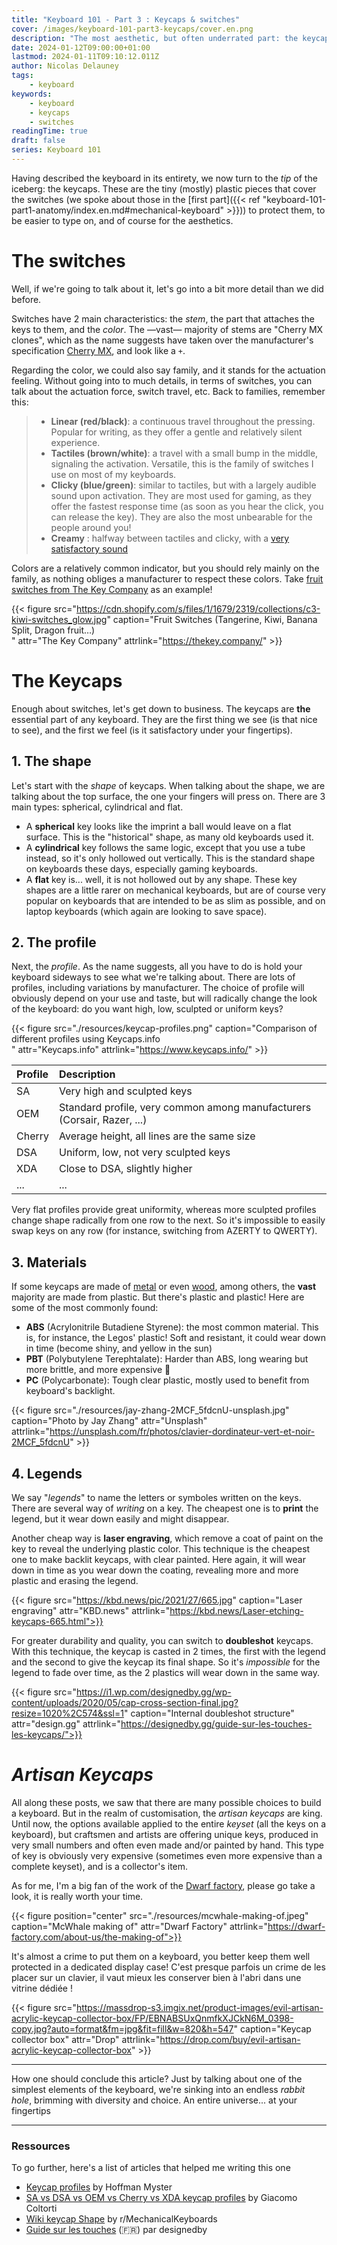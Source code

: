 ```yaml
---
title: "Keyboard 101 - Part 3 : Keycaps & switches"
cover: /images/keyboard-101-part3-keycaps/cover.en.png
description: "The most aesthetic, but often underrated part: the keycaps! Of various shape, material... Taste and colors, let's talk!"
date: 2024-01-12T09:00:00+01:00
lastmod: 2024-01-11T09:10:12.011Z
author: Nicolas Delauney
tags:
    - keyboard
keywords:
    - keyboard
    - keycaps
    - switches
readingTime: true
draft: false
series: Keyboard 101
---
```



Having described the keyboard in its entirety, we now turn to the _tip_ of the iceberg: the keycaps. These are the tiny (mostly) plastic pieces that cover the switches (we spoke about those in the [first part]({{< ref "keyboard-101-part1-anatomy/index.en.md#mechanical-keyboard" >}})) to protect them, to be easier to type on, and of course for the aesthetics.

# The switches
Well, if we're going to talk about it, let's go into a bit more detail than we did before.

Switches have 2 main characteristics: the _stem_, the part that attaches the keys to them, and the _color_. The —vast— majority of stems are "Cherry MX clones", which as the name suggests have taken over the manufacturer's specification [Cherry MX][2], and look like a `+`.

Regarding the color, we could also say family, and it stands for the actuation feeling. Without going into to much details, in terms of switches, you can talk about the actuation force, switch travel, etc. Back to families, remember this:

> - **Linear (red/black)**: a continuous travel throughout the pressing. Popular for writing, as they offer a gentle and relatively silent experience.
> - **Tactiles (brown/white)**: a travel with a small bump in the middle, signaling the activation. Versatile, this is the family of switches I use on most of my keyboards.
> - **Clicky (blue/green)**: similar to tactiles, but with a largely audible sound upon activation. They are most used for gaming, as they offer the fastest response time (as soon as you hear the click, you can release the key). They are also the most unbearable for the people around you!
> - **Creamy** : halfway between tactiles and clicky, with a [very satisfactory sound](https://www.youtube.com/watch?v=U7Y50T7NKyw)

Colors are a relatively common indicator, but you should rely mainly on the family, as nothing obliges a manufacturer to respect these colors. Take [fruit switches from The Key Company](https://thekey.company/blogs/blog-updates/introducing-tkc-x-c-equalz-fruit-switches) as an example!

{{< figure src="https://cdn.shopify.com/s/files/1/1679/2319/collections/c3-kiwi-switches_glow.jpg" caption="Fruit Switches (Tangerine, Kiwi, Banana Split, Dragon fruit…)<br>" attr="The Key Company" attrlink="https://thekey.company/" >}}

# The Keycaps

Enough about switches, let's get down to business. The keycaps are **the** essential part of any keyboard. They are the first thing we see (is that nice to see), and the first we feel (is it satisfactory under your fingertips).

## 1. The shape

Let's start with the _shape_ of keycaps. When talking about the shape, we are talking about the top surface, the one your fingers will press on. There are 3 main types: spherical, cylindrical and flat.

- A **spherical** key looks like the imprint a ball would leave on a flat surface. This is the "historical" shape, as many old keyboards used it.
- A **cylindrical** key follows the same logic, except that you use a tube instead, so it's only hollowed out vertically. This is the standard shape on keyboards these days, especially gaming keyboards.
- A **flat** key is... well, it is not hollowed out by any shape. These key shapes are a little rarer on mechanical keyboards, but are of course very popular on keyboards that are intended to be as slim as possible, and on laptop keyboards (which again are looking to save space).

## 2. The profile
Next, the _profile_. As the name suggests, all you have to do is hold your keyboard sideways to see what we're talking about. There are lots of profiles, including variations by manufacturer. The choice of profile will obviously depend on your use and taste, but will radically change the look of the keyboard: do you want high, low, sculpted or uniform keys?

{{< figure src="./resources/keycap-profiles.png" caption="Comparison of different profiles using Keycaps.info<br>" attr="Keycaps.info" attrlink="https://www.keycaps.info/" >}}


| Profile | Description                                                             |
| :------ | :---------------------------------------------------------------------- |
| SA      | Very high and sculpted keys                                             |
| OEM     | Standard profile, very common among manufacturers (Corsair, Razer, ...) |
| Cherry  | Average height, all lines are the same size                             |
| DSA     | Uniform, low, not very sculpted keys                                    |
| XDA     | Close to DSA, slightly higher                                           |
| ...     | ...                                                                     |

Very flat profiles provide great uniformity, whereas more sculpted profiles change shape radically from one row to the next. So it's impossible to easily swap keys on any row (for instance, switching from AZERTY to QWERTY).

## 3. Materials
If some keycaps are made of [metal][3] or even [wood][4], among others, the **vast** majority are made from plastic. But there's plastic and plastic! Here are some of the most commonly found:

- **ABS** (Acrylonitrile Butadiene Styrene): the most common material. This is, for instance, the Legos' plastic! Soft and resistant, it could wear down in time (become shiny, and yellow in the sun)
- **PBT** (Polybutylene Terephtalate): Harder than ABS, long wearing but more brittle, and more expensive 🤑
- **PC** (Polycarbonate): Tough clear plastic, mostly used to benefit from keyboard's backlight.

{{< figure src="./resources/jay-zhang-2MCF_5fdcnU-unsplash.jpg" caption="Photo by Jay Zhang" attr="Unsplash" attrlink="https://unsplash.com/fr/photos/clavier-dordinateur-vert-et-noir-2MCF_5fdcnU" >}}

## 4. Legends
We say "_legends_" to name the letters or symboles written on the keys. There are several way of _writing_ on a key. The cheapest one is to **print** the legend, but it wear down easily and might disappear.

Another cheap way is **laser engraving**, which remove a coat of paint on the key to reveal the underlying plastic color. This technique is the cheapest one to make backlit keycaps, with clear painted. Here again, it will wear down in time as you wear down the coating, revealing more and more plastic and erasing the legend.

{{< figure src="https://kbd.news/pic/2021/27/665.jpg" caption="Laser engraving" attr="KBD.news" attrlink="https://kbd.news/Laser-etching-keycaps-665.html">}}

For greater durability and quality, you can switch to **doubleshot** keycaps. With this technique, the keycap is casted in 2 times, the first with the legend and the second to give the keycap its final shape. So it's _impossible_ for the legend to fade over time, as the 2 plastics will wear down in the same way.

{{< figure src="https://i1.wp.com/designedby.gg/wp-content/uploads/2020/05/cap-cross-section-final.jpg?resize=1020%2C574&ssl=1" caption="Internal doubleshot structure" attr="design.gg" attrlink="https://designedby.gg/guide-sur-les-touches-les-keycaps/">}}

# _Artisan Keycaps_
All along these posts, we saw that there are many possible choices to build a keyboard. But in the realm of customisation, the _artisan keycaps_ are king. Until now, the options available applied to the entire _keyset_ (all the keys on a keyboard), but craftsmen and artists are offering unique keys, produced in very small numbers and often even made and/or painted by hand. This type of key is obviously very expensive (sometimes even more expensive than a complete keyset), and is a collector's item.

As for me, I'm a big fan of the work of the [Dwarf factory](https://dwarf-factory.com/), please go take a look, it is really worth your time.

{{< figure position="center"  src="./resources/mcwhale-making-of.jpeg" caption="McWhale making of" attr="Dwarf Factory" attrlink="https://dwarf-factory.com/about-us/the-making-of">}}

It's almost a crime to put them on a keyboard, you better keep them well protected in a dedicated display case!
C'est presque parfois un crime de les placer sur un clavier, il vaut mieux les conserver bien à l'abri dans une vitrine dédiée !

{{< figure src="https://massdrop-s3.imgix.net/product-images/evil-artisan-acrylic-keycap-collector-box/FP/EBNABSUxQnmfkXJCkN6M_0398-copy.jpg?auto=format&fm=jpg&fit=fill&w=820&h=547" caption="Keycap collector box" attr="Drop" attrlink="https://drop.com/buy/evil-artisan-acrylic-keycap-collector-box" >}}

---
How one should conclude this article? Just by talking about one of the simplest elements of the keyboard, we're sinking into an endless _rabbit hole_, brimming with diversity and choice. An entire universe... at your fingertips

---

### Ressources
To go further, here's a list of articles that helped me writing this one

- [Keycap profiles][1] by Hoffman Myster
- [SA vs DSA vs OEM vs Cherry vs XDA keycap profiles](https://switchandclick.com/sa-vs-dsa-vs-oem-vs-cherry-vs-xda-keycap-profiles/) by Giacomo Coltorti
- [Wiki keycap Shape](https://www.reddit.com/r/MechanicalKeyboards/wiki/keycap_guides/#wiki_keycap_shape) by r/MechanicalKeyboards
- [Guide sur les touches](https://designedby.gg/guide-sur-les-touches-les-keycaps/) (🇫🇷) par designedby

[1]: https://drop.com/talk/122308/keycap-profiles
[2]: https://www.cherrymx.de/en
[3]: https://kprepublic.com/collections/metal-keycaps/products/teamwolf-stainless-steel-mx-keycap-silver-color-metal-keycap-for-mechanical-keyboard-gaming-key-qwer-asdf-light-through-back-lit
[4]: https://www.nordstromkeycaps.com/product-page/cherry-profile-walnut-keycaps-escape-enter-spacebar